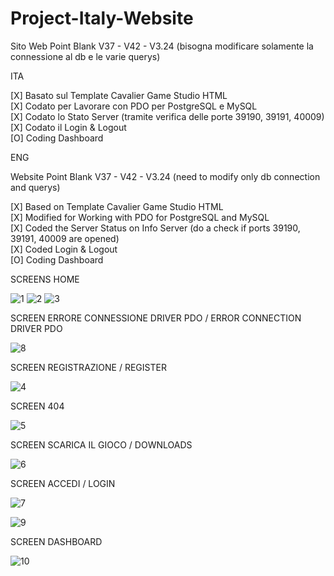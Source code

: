 # Project-Italy-Website

Sito Web Point Blank V37 - V42 - V3.24 (bisogna modificare solamente la connessione al db e le varie querys)

ITA

[X] Basato sul Template Cavalier Game Studio HTML <br />
[X] Codato per Lavorare con PDO per PostgreSQL e MySQL <br />
[X] Codato lo Stato Server (tramite verifica delle porte 39190, 39191, 40009) <br />
[X] Codato il Login & Logout <br />
[O] Coding Dashboard <br />




ENG

Website Point Blank V37 - V42 - V3.24 (need to modify only db connection and querys)

[X] Based on Template Cavalier Game Studio HTML <br />
[X] Modified for Working with PDO for PostgreSQL and MySQL <br />
[X] Coded the Server Status on Info Server (do a check if ports 39190, 39191, 40009 are opened)  <br />
[X] Coded Login & Logout <br />
[O] Coding Dashboard <br />


SCREENS HOME

![1](https://user-images.githubusercontent.com/17235041/164019776-10a21b5a-f0d5-47ea-b8b7-eb7ad5a4fca1.png)
![2](https://user-images.githubusercontent.com/17235041/164019785-066435ba-4c2f-4d38-88d1-07f7da73b7ca.png)
![3](https://user-images.githubusercontent.com/17235041/164019784-47ffdfe1-7c02-4e1a-b65d-2af2d15c72ca.png)

SCREEN ERRORE CONNESSIONE DRIVER PDO / ERROR CONNECTION DRIVER PDO

![8](https://user-images.githubusercontent.com/17235041/164033560-4b2ce820-c57b-41e9-a948-966b810eb898.png)

SCREEN REGISTRAZIONE / REGISTER

![4](https://user-images.githubusercontent.com/17235041/164021600-2aafffe7-9606-4d11-a028-ed2c98bc6a6a.png)

SCREEN 404

![5](https://user-images.githubusercontent.com/17235041/164022163-eec5553a-23f2-4298-bc29-254349e034a7.png)

SCREEN SCARICA IL GIOCO / DOWNLOADS

![6](https://user-images.githubusercontent.com/17235041/164022542-24993969-371f-4250-97af-d6d86ae2a9c4.png)

SCREEN ACCEDI / LOGIN

![7](https://user-images.githubusercontent.com/17235041/164032300-eda45ab0-7478-4abc-95d7-6588337b9185.png)

![9](https://user-images.githubusercontent.com/17235041/164332697-b5bdd933-1a3a-4f57-8a8f-72b348b745cb.png)

SCREEN DASHBOARD

![10](https://user-images.githubusercontent.com/17235041/164332739-7a2973b0-489b-4513-b610-6c28d6dd00dd.png)








